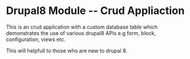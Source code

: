 # Drupal8 Module -- Crud Appliaction

This is an crud application with a custom database table which demonstrates
the use of various drupal8 APIs e.g form, block, configuration, views etc.

This will helpfull to those who are new to drupal 8.
